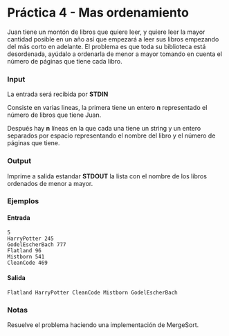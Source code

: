 # Práctica 4 - Mas ordenamiento

Juan tiene un montón de libros que quiere leer, y quiere leer la mayor cantidad posible en un año así que empezará a leer sus libros empezando del más corto en adelante. El problema es que toda su biblioteca está desordenada, ayúdalo a ordenarla de menor a mayor tomando en cuenta el número de páginas que tiene cada libro.

### Input

La entrada será recibida por **STDIN**

Consiste en varias lineas, la primera tiene un entero **n** representado el número de libros que tiene Juan.

Después hay **n** líneas en la que cada una tiene un string y un entero separados por espacio representando el nombre del libro y el número de páginas que tiene.

### Output

Imprime a salida estandar **STDOUT** la lista con el nombre de los libros ordenados de menor a mayor.

### Ejemplos

#### Entrada
```
5
HarryPotter 245
GodelEscherBach 777
Flatland 96
Mistborn 541
CleanCode 469

```
#### Salida

```
Flatland HarryPotter CleanCode Mistborn GodelEscherBach
```

### Notas

Resuelve el problema haciendo una implementación de MergeSort.